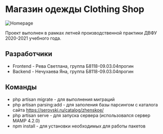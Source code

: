 # Магазин одежды Clothing Shop

<img src="https://i.ibb.co/fxC9Cvb/image.png" alt="Homepage"/>

Проект выполнен в рамках летней производственной практики ДВФУ 2020-2021 учебного года.

## Разработчики
- Frontend - Рева Светлана, группа Б8118-09.03.04прогин
- Backend - Нечухаева Яна, группа Б8118-09.03.04прогин

## Команды
- php artisan migrate - для выполнения миграций
- php artisan parsing:add - для заполения базы парсингом с каталога сайта https://serovski.ru/catalog/zhenskoe/
- php artisan serve - для запуска сервера (использовался сервер MAMP 4.2.0)
- npm install - для установки необходимых для работы пакетов
